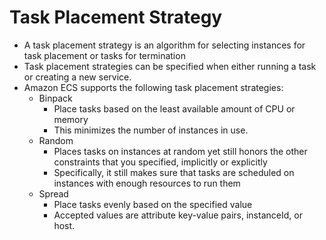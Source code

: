 # Task Placement Strategy

- A task placement strategy is an algorithm for selecting instances for task placement or tasks for termination
- Task placement strategies can be specified when either running a task or creating a new service.
- Amazon ECS supports the following task placement strategies:
	- Binpack 
		- Place tasks based on the least available amount of CPU or memory
		- This minimizes the number of instances in use.
	- Random 
		- Places tasks on instances at random yet still honors the other constraints that you specified, implicitly or explicitly
		- Specifically, it still makes sure that tasks are scheduled on instances with enough resources to run them
	- Spread
		- Place tasks evenly based on the specified value
		- Accepted values are attribute key-value pairs, instanceId, or host.